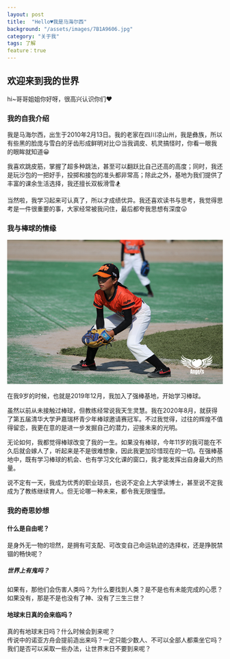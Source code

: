 ```yaml
---
layout: post
title:  "Hello♥我是马海尔西"
background: "/assets/images/7B1A9606.jpg"
category: "关于我"
tags: 了解 
feature：true
---
```


## 欢迎来到我的世界
hi~哥哥姐姐你好呀，很高兴认识你们♥

### 我的自我介绍
我是马海尔西，出生于2010年2月13日。我的老家在四川凉山州，我是彝族，所以有些黑的脸庞与雪白的牙齿形成鲜明对比😉当我调皮、机灵搞怪时，你看一眼我的眼眸就知道😀

我喜欢跳皮筋，掌握了超多种跳法，甚至可以翻跃比自己还高的高度；同时，我还是玩沙包的一把好手，投掷和接包的准头都非常高；除此之外，基地为我们提供了丰富的课余生活选择，我还擅长双板滑雪🏂

当然啦，我学习起来可认真了，所以才成绩优异。我还喜欢读书与思考，我觉得思考是一件很重要的事，大家经常被我问住，最后都夸我思想有深度😛

### 我与棒球的情缘
![3U7A6876.jpg](../assets/images/3U7A6876.jpg)

在我9岁的时候，也就是2019年12月，我加入了强棒基地，开始学习棒球。

虽然以前从未接触过棒球，但教练经常说我天生灵慧。我在2020年8月，就获得了第五届清华大学尹嘉瑞杯青少年棒球邀请赛冠军。不过我觉得，过往的辉煌不值得留恋，我更在意的是进一步发掘自己的潜力，迎接未来的光明。  

无论如何，我都觉得棒球改变了我的一生。如果没有棒球，今年11岁的我可能在不久后就会嫁人了，听起来是不是很难想象，因此我更加珍惜现在的一切。在强棒基地中，既有学习棒球的机会、也有学习文化课的窗口，我才能发挥出自身最大的热量。   

说不定有一天，我成为优秀的职业球员，也说不定会上大学读博士，甚至说不定我成为了教练继续育人。但无论哪一种未来，都令我无限憧憬。  

### 我的奇思妙想
#### 什么是自由呢？
是身外无一物的坦然，是拥有可支配、可改变自己命运轨迹的选择权，还是挣脱禁锢的畅快呢？  

##### 世界上有鬼吗？
如果有，那他们会伤害人类吗？为什么要找到人类？是不是也有未能完成的心愿？  
如果没有，那是不是也没有了神、没有了三生三世？

#### 地球末日真的会来临吗？
真的有地球末日吗？什么时候会到来呢？   
传说中的诺亚方舟会提前造出来吗？一定只能少数人、不可以全部人都乘坐它吗？  
我们是否可以采取一些办法，让世界末日不要到来呢？
